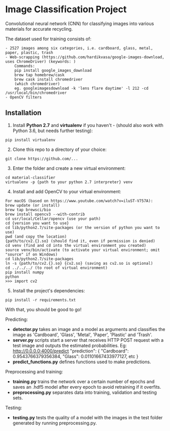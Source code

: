 # Image Classification Project

Convolutional neural network (CNN) for classifying images into various materials for accurate recycling.

The dataset used for training consists of:
```shell
- 2527 images among six categories, i.e. cardboard, glass, metal, paper, plastic, trash
- Web-scrapping (https://github.com/hardikvasa/google-images-download, uses ChromeDriver) (keywords: )
    Commands:
    pip install google_images_download
    brew tap homebrew/cask
    brew cask install chromedriver
    (which chromedriver)
    eg. googleimagesdownload -k 'lens flare daytime' -l 212 -cd /usr/local/bin/chromedriver
- OpenCV filters
```


## Installation

1. Install **Python 2.7** and **virtualenv** if you haven't - (should also work with Python 3.6, but needs further testing):

```shell
pip install virtualenv
```

2. Clone this repo to a directory of your choice:

```shell
git clone https://github.com/...
```

3. Enter the folder and create a new virtual environment:

```
cd material-classifier
virtualenv -p {path to your python 2.7 interpreter} venv
```

4. Install and add OpenCV to your virtual environment:

```shell
For macOS (based on https://www.youtube.com/watch?v=iluST-V757A):
brew update (or install)
brew tap brewsci/bio
brew install opencv3 --with-contrib
cd usr/local/Cellar/opencv (use your path)
cd {version you want to use}
cd lib/python2.7/site-packages (or the version of python you want to use)
pwd (and copy the location)
{path/to/cv2.{}.so} (should find it, even if permission is denied)
cd venv (find and cd into the virtual environment you created)
source venv/bin/activate (to activate your virtual environment; omit "source" if on Windows)
cd lib/python2.7/site-packages
ln -s {path/to/cv2.{}.so} {cv2.so} (saving as cv2.so is optional)
cd ../../../ (to root of virtual environment)
pip install numpy
python
>>> import cv2
```

5. Install the project's dependencies:

```shell
pip install -r requirements.txt
```

With that, you should be good to go!



Predicting:

* **detector.py** takes an image and a model as arguments and classifies the image as 'Cardboard', 'Glass', 'Metal', 'Paper', 'Plastic' and 'Trash'.
* **server.py** scripts start a server that receives HTTP POST request with a test image and outputs the estimated probabilities. 
Eg: http://0.0.0.0:4000/predict
"prediction": {
    "Cardboard": 0.9543766379356384,
    "Glass": 0.01101667433977127,
    etc
}
* **predict_functions.py** defines functions used to make predictions.


Preprocessing and training:

* **training.py** trains the network over a certain number of epochs and saves an .hdf5 model after every epoch to avoid retraining if it overfits.
* **preprocessing.py** separates data into training, validation and testing sets.


Testing:

* **testing.py** tests the quality of a model with the images in the test folder generated by running preprocessing.py.
